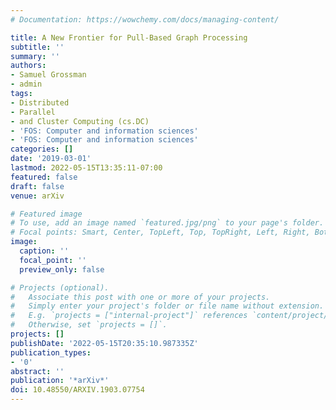 ```yaml
---
# Documentation: https://wowchemy.com/docs/managing-content/

title: A New Frontier for Pull-Based Graph Processing
subtitle: ''
summary: ''
authors:
- Samuel Grossman
- admin
tags:
- Distributed
- Parallel
- and Cluster Computing (cs.DC)
- 'FOS: Computer and information sciences'
- 'FOS: Computer and information sciences'
categories: []
date: '2019-03-01'
lastmod: 2022-05-15T13:35:11-07:00
featured: false
draft: false
venue: arXiv

# Featured image
# To use, add an image named `featured.jpg/png` to your page's folder.
# Focal points: Smart, Center, TopLeft, Top, TopRight, Left, Right, BottomLeft, Bottom, BottomRight.
image:
  caption: ''
  focal_point: ''
  preview_only: false

# Projects (optional).
#   Associate this post with one or more of your projects.
#   Simply enter your project's folder or file name without extension.
#   E.g. `projects = ["internal-project"]` references `content/project/deep-learning/index.md`.
#   Otherwise, set `projects = []`.
projects: []
publishDate: '2022-05-15T20:35:10.987335Z'
publication_types:
- '0'
abstract: ''
publication: '*arXiv*'
doi: 10.48550/ARXIV.1903.07754
---
```

